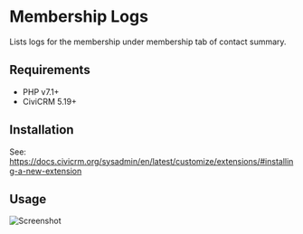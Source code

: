 # Membership Logs

Lists logs for the membership under membership tab of contact summary.

## Requirements

* PHP v7.1+
* CiviCRM 5.19+

## Installation

See: https://docs.civicrm.org/sysadmin/en/latest/customize/extensions/#installing-a-new-extension

## Usage

![Screenshot](/images/Logs.png)
